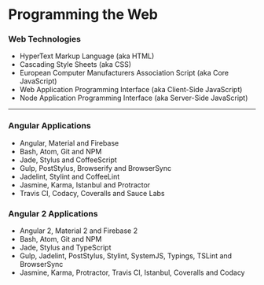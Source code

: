 # Programming the Web

### Web Technologies
* HyperText Markup Language (aka HTML)
* Cascading Style Sheets (aka CSS)
* European Computer Manufacturers Association Script (aka Core JavaScript)
* Web Application Programming Interface (aka Client-Side JavaScript)
* Node Application Programming Interface (aka Server-Side JavaScript)

***

### Angular Applications
* Angular, Material and Firebase
* Bash, Atom, Git and NPM
* Jade, Stylus and CoffeeScript
* Gulp, PostStylus, Browserify and BrowserSync
* Jadelint, Stylint and CoffeeLint
* Jasmine, Karma, Istanbul and Protractor
* Travis CI, Codacy, Coveralls and Sauce Labs

### Angular 2 Applications
* Angular 2, Material 2 and Firebase 2
* Bash, Atom, Git and NPM
* Jade, Stylus and TypeScript
* Gulp, Jadelint, PostStylus, Stylint, SystemJS, Typings, TSLint and BrowserSync
* Jasmine, Karma, Protractor, Travis CI, Istanbul, Coveralls and Codacy
